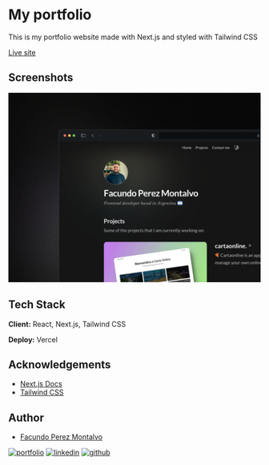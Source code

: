 # My portfolio

This is my portfolio website made with Next.js and styled with Tailwind CSS

[Live site](http://facuperezm.vercel.app)

## Screenshots

![App Screenshot](./public/screenshot.png)

## Tech Stack

**Client:** React, Next.js, Tailwind CSS

**Deploy:** Vercel

## Acknowledgements

- [Next.js Docs](https://nextjs.org/docs/getting-started)
- [Tailwind CSS](https://tailwindcss.com/)

## Author

- [Facundo Perez Montalvo](https://facuperezm.vercel.app)

[![portfolio](https://img.shields.io/badge/my_portfolio-000?style=for-the-badge&logo=ko-fi&logoColor=white)](https://facuperezm.vercel.app/)
[![linkedin](https://img.shields.io/badge/linkedin-0A66C2?style=for-the-badge&logo=linkedin&logoColor=white)](https://www.linkedin.com/in/facuperezm/)
[![github](https://img.shields.io/badge/github-555?style=for-the-badge&logo=github&logoColor=white)](https://github.com/facuperezm)
